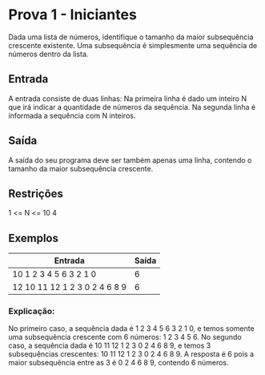 # Prova 1 - Iniciantes

Dada uma lista de números, identifique o tamanho da maior subsequência crescente existente.
Uma subsequência é simplesmente uma sequência de números dentro da lista.

## Entrada

A entrada consiste de duas linhas:
Na primeira linha é dado um inteiro N que irá indicar a quantidade de números da sequência.
Na segunda linha é informada a sequência com N inteiros.

## Saída

A saída do seu programa deve ser também apenas uma linha, contendo o tamanho da maior subsequência crescente.

## Restrições

1 <= N <= 10 4

## Exemplos

| Entrada                       | Saída |
| ----------------------------- | ----- |
| 10 1 2 3 4 5 6 3 2 1 0        | 6     |
| 12 10 11 12 1 2 3 0 2 4 6 8 9 | 6     |

### Explicação:

No primeiro caso, a sequência dada é 1 2 3 4 5 6 3 2 1 0, e temos somente uma subsequência crescente com 6 números: 1 2 3 4 5 6.
No segundo caso, a sequência dada é 10 11 12 1 2 3 0 2 4 6 8 9, e temos 3 subsequências crescentes: 10 11 12 1 2 3 0 2 4 6 8 9.
A resposta é 6 pois a maior subsequência entre as 3 é 0 2 4 6 8 9, contendo 6 números.

